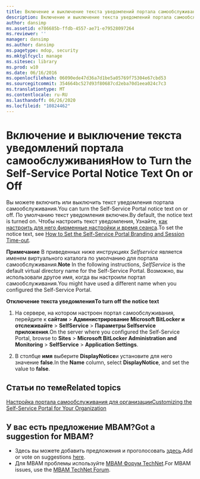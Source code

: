 ```yaml
---
title: Включение и выключение текста уведомлений портала самообслуживания
description: Включение и выключение текста уведомлений портала самообслуживания
author: dansimp
ms.assetid: e786685b-ffdb-4557-ae71-e79528097264
ms.reviewer: ''
manager: dansimp
ms.author: dansimp
ms.pagetype: mdop, security
ms.mktglfcycl: manage
ms.sitesec: library
ms.prod: w10
ms.date: 06/16/2016
ms.openlocfilehash: 06090ede47d36a7d1be5a05769f75304e67cbd53
ms.sourcegitcommit: 354664bc527d93f80687cd2eba70d1eea024c7c3
ms.translationtype: MT
ms.contentlocale: ru-RU
ms.lasthandoff: 06/26/2020
ms.locfileid: "10824462"
---
```

# <span data-ttu-id="30d27-103">Включение и выключение текста уведомлений портала самообслуживания</span><span class="sxs-lookup"><span data-stu-id="30d27-103">How to Turn the Self-Service Portal Notice Text On or Off</span></span>


<span data-ttu-id="30d27-104">Вы можете включить или выключить текст уведомления портала самообслуживания.</span><span class="sxs-lookup"><span data-stu-id="30d27-104">You can turn the Self-Service Portal notice text on or off.</span></span> <span data-ttu-id="30d27-105">По умолчанию текст уведомления включен.</span><span class="sxs-lookup"><span data-stu-id="30d27-105">By default, the notice text is turned on.</span></span> <span data-ttu-id="30d27-106">Чтобы настроить текст уведомления, Узнайте, [как настроить для него фирменные настройки и время сеанса](how-to-set-the-self-service-portal-branding-and-session-time-out.md).</span><span class="sxs-lookup"><span data-stu-id="30d27-106">To set the notice text, see [How to Set the Self-Service Portal Branding and Session Time-out](how-to-set-the-self-service-portal-branding-and-session-time-out.md).</span></span>

<span data-ttu-id="30d27-107">**Примечание**  В приведенных ниже инструкциях *Selfservice* является именем виртуального каталога по умолчанию для портала самообслуживания.</span><span class="sxs-lookup"><span data-stu-id="30d27-107">**Note** In the following instructions, *SelfService* is the default virtual directory name for the Self-Service Portal.</span></span> <span data-ttu-id="30d27-108">Возможно, вы использовали другое имя, когда вы настроили портал самообслуживания.</span><span class="sxs-lookup"><span data-stu-id="30d27-108">You might have used a different name when you configured the Self-Service Portal.</span></span>

 

**<span data-ttu-id="30d27-109">Отключение текста уведомления</span><span class="sxs-lookup"><span data-stu-id="30d27-109">To turn off the notice text</span></span>**

1.  <span data-ttu-id="30d27-110">На сервере, на котором настроен портал самообслуживания, перейдите к **сайтам** &gt; **Администрирование Microsoft BitLocker и отслеживайте** &gt; **SelfService** &gt; **Параметры Selfservice приложения**.</span><span class="sxs-lookup"><span data-stu-id="30d27-110">On the server where you configured the Self-Service Portal, browse to **Sites** &gt; **Microsoft BitLocker Administration and Monitoring** &gt; **SelfService** &gt; **Application Settings**.</span></span>

2.  <span data-ttu-id="30d27-111">В столбце **имя** выберите **DisplayNotice**и установите для него значение **false**.</span><span class="sxs-lookup"><span data-stu-id="30d27-111">In the **Name** column, select **DisplayNotice**, and set the value to **false**.</span></span>



## <span data-ttu-id="30d27-112">Статьи по теме</span><span class="sxs-lookup"><span data-stu-id="30d27-112">Related topics</span></span>


[<span data-ttu-id="30d27-113">Настройка портала самообслуживания для организации</span><span class="sxs-lookup"><span data-stu-id="30d27-113">Customizing the Self-Service Portal for Your Organization</span></span>](customizing-the-self-service-portal-for-your-organization.md)

 

 

## <span data-ttu-id="30d27-114">У вас есть предложение MBAM?</span><span class="sxs-lookup"><span data-stu-id="30d27-114">Got a suggestion for MBAM?</span></span>
- <span data-ttu-id="30d27-115">Здесь вы можете добавить предложения и проголосовать [здесь](http://mbam.uservoice.com/forums/268571-microsoft-bitlocker-administration-and-monitoring).</span><span class="sxs-lookup"><span data-stu-id="30d27-115">Add or vote on suggestions [here](http://mbam.uservoice.com/forums/268571-microsoft-bitlocker-administration-and-monitoring).</span></span> 
- <span data-ttu-id="30d27-116">Для MBAM проблемы используйте [MBAM Форум TechNet](https://social.technet.microsoft.com/Forums/home?forum=mdopmbam).</span><span class="sxs-lookup"><span data-stu-id="30d27-116">For MBAM issues, use the [MBAM TechNet Forum](https://social.technet.microsoft.com/Forums/home?forum=mdopmbam).</span></span>



